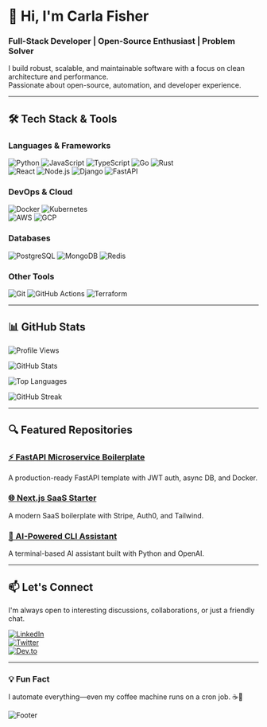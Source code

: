 # 👋 Hi, I'm Carla Fisher

### **Full-Stack Developer | Open-Source Enthusiast | Problem Solver**

I build robust, scalable, and maintainable software with a focus on clean architecture and performance.  
Passionate about open-source, automation, and developer experience.  

---

## **🛠️ Tech Stack & Tools**

### **Languages & Frameworks**
![Python](https://img.shields.io/badge/-Python-3776AB?logo=python&logoColor=white)
![JavaScript](https://img.shields.io/badge/-JavaScript-F7DF1E?logo=javascript&logoColor=black)
![TypeScript](https://img.shields.io/badge/-TypeScript-3178C6?logo=typescript&logoColor=white)
![Go](https://img.shields.io/badge/-Go-00ADD8?logo=go&logoColor=white)
![Rust](https://img.shields.io/badge/-Rust-000000?logo=rust&logoColor=white)  
![React](https://img.shields.io/badge/-React-61DAFB?logo=react&logoColor=black)
![Node.js](https://img.shields.io/badge/-Node.js-339933?logo=node.js&logoColor=white)
![Django](https://img.shields.io/badge/-Django-092E20?logo=django&logoColor=white)
![FastAPI](https://img.shields.io/badge/-FastAPI-009688?logo=fastapi&logoColor=white)  

### **DevOps & Cloud**
![Docker](https://img.shields.io/badge/-Docker-2496ED?logo=docker&logoColor=white)
![Kubernetes](https://img.shields.io/badge/-Kubernetes-326CE5?logo=kubernetes&logoColor=white)  
![AWS](https://img.shields.io/badge/-AWS-232F3E?logo=amazon-aws&logoColor=white)
![GCP](https://img.shields.io/badge/-GCP-4285F4?logo=google-cloud&logoColor=white)  

### **Databases**
![PostgreSQL](https://img.shields.io/badge/-PostgreSQL-4169E1?logo=postgresql&logoColor=white)
![MongoDB](https://img.shields.io/badge/-MongoDB-47A248?logo=mongodb&logoColor=white)
![Redis](https://img.shields.io/badge/-Redis-DC382D?logo=redis&logoColor=white)  

### **Other Tools**
![Git](https://img.shields.io/badge/-Git-F05032?logo=git&logoColor=white)
![GitHub Actions](https://img.shields.io/badge/-GitHub%20Actions-2088FF?logo=github-actions&logoColor=white)
![Terraform](https://img.shields.io/badge/-Terraform-623CE4?logo=terraform&logoColor=white)  

---

## **📊 GitHub Stats**

![Profile Views](https://komarev.com/ghpvc/?username=carlafisher419&color=blueviolet&style=flat)  

![GitHub Stats](https://github-readme-stats.vercel.app/api?username=carlafisher419&show_icons=true&theme=radical&hide_border=true)  

![Top Languages](https://github-readme-stats.vercel.app/api/top-langs/?username=carlafisher419&layout=compact&theme=radical&hide_border=true)  

![GitHub Streak](https://github-readme-streak-stats.herokuapp.com/?user=carlafisher419&theme=radical&hide_border=true)  

---

## **🔍 Featured Repositories**

### **[⚡ FastAPI Microservice Boilerplate](https://github.com/carlafisher419/fastapi-microservice-boilerplate)**  
A production-ready FastAPI template with JWT auth, async DB, and Docker.  

### **[🌐 Next.js SaaS Starter](https://github.com/carlafisher419/nextjs-saas-starter)**  
A modern SaaS boilerplate with Stripe, Auth0, and Tailwind.  

### **[🤖 AI-Powered CLI Assistant](https://github.com/carlafisher419/ai-cli-assistant)**  
A terminal-based AI assistant built with Python and OpenAI.  

---

## **📫 Let's Connect**

I'm always open to interesting discussions, collaborations, or just a friendly chat.  

[![LinkedIn](https://img.shields.io/badge/-LinkedIn-0A66C2?logo=linkedin&logoColor=white)](https://linkedin.com/in/carlafisher419)  
[![Twitter](https://img.shields.io/badge/-Twitter-1DA1F2?logo=twitter&logoColor=white)](https://twitter.com/carlafisher419)  
[![Dev.to](https://img.shields.io/badge/-Dev.to-0A0A0A?logo=dev.to&logoColor=white)](https://dev.to/carlafisher419)  

---

### **💡 Fun Fact**  
I automate everything—even my coffee machine runs on a cron job. ☕🤖  

![Footer](https://capsule-render.vercel.app/api?type=waving&color=gradient&height=100&section=footer)
